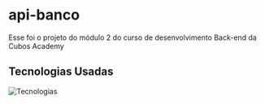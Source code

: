 # api-banco

Esse foi o projeto do módulo 2 do curso de desenvolvimento Back-end da Cubos Academy

## Tecnologias Usadas
![Tecnologias](https://skillicons.dev/icons?i=js,nodejs,vscode,postman)
